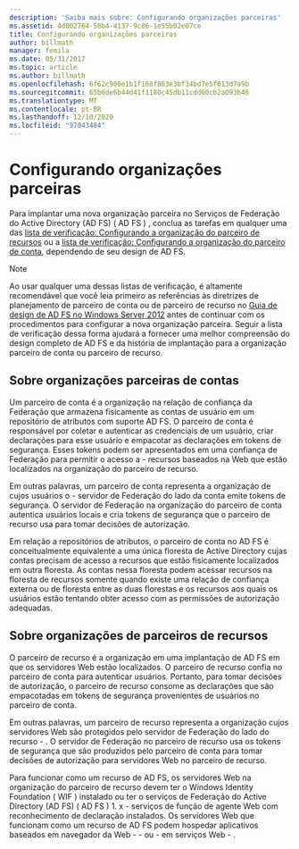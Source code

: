 ```yaml
---
description: 'Saiba mais sobre: Configurando organizações parceiras'
ms.assetid: 4d002764-58b4-4137-9c86-1e55b02e07ce
title: Configurando organizações parceiras
author: billmath
manager: femila
ms.date: 05/31/2017
ms.topic: article
ms.author: billmath
ms.openlocfilehash: 6f62c900e1b1f168f863e3bf34bd7e5f013d7a9b
ms.sourcegitcommit: 65b6de6b44d41f1180c45db11cdd60cb2a093b46
ms.translationtype: MT
ms.contentlocale: pt-BR
ms.lasthandoff: 12/10/2020
ms.locfileid: "97043484"
---
```

# <a name="configuring-partner-organizations"></a>Configurando organizações parceiras

Para implantar uma nova organização parceira no Serviços de Federação do Active Directory (AD FS) \( AD FS \) , conclua as tarefas em qualquer uma das [lista de verificação: Configurando a organização do parceiro de recursos](Checklist--Configuring-the-Resource-Partner-Organization.md) ou a [lista de verificação: Configurando a organização do parceiro de conta](Checklist--Configuring-the-Account-Partner-Organization.md), dependendo de seu design de AD FS.

> [!NOTE]
> Ao usar qualquer uma dessas listas de verificação, é altamente recomendável que você leia primeiro as referências às diretrizes de planejamento de parceiro de conta ou de parceiro de recurso no [Guia de design de AD FS no Windows Server 2012](../design/ad-fs-design-guide-in-windows-server-2012.md) antes de continuar com os procedimentos para configurar a nova organização parceira. Seguir a lista de verificação dessa forma ajudará a fornecer uma melhor compreensão do design completo de AD FS e da história de implantação para a organização parceiro de conta ou parceiro de recurso.

## <a name="about-account-partner-organizations"></a>Sobre organizações parceiras de contas
Um parceiro de conta é a organização na relação de confiança da Federação que armazena fisicamente as contas de usuário em um repositório de atributos com suporte AD FS. O parceiro de conta é responsável por coletar e autenticar as credenciais de um usuário, criar declarações para esse usuário e empacotar as declarações em tokens de segurança. Esses tokens podem ser apresentados em uma confiança de Federação para permitir o acesso a \- recursos baseados na Web que estão localizados na organização do parceiro de recurso.

Em outras palavras, um parceiro de conta representa a organização de cujos usuários o \- servidor de Federação do lado da conta emite tokens de segurança. O servidor de Federação na organização do parceiro de conta autentica usuários locais e cria tokens de segurança que o parceiro de recurso usa para tomar decisões de autorização.

Em relação a repositórios de atributos, o parceiro de conta no AD FS é conceitualmente equivalente a uma única floresta de Active Directory cujas contas precisam de acesso a recursos que estão fisicamente localizados em outra floresta. As contas nessa floresta podem acessar recursos na floresta de recursos somente quando existe uma relação de confiança externa ou de floresta entre as duas florestas e os recursos aos quais os usuários estão tentando obter acesso com as permissões de autorização adequadas.

## <a name="about-resource-partner-organizations"></a>Sobre organizações de parceiros de recursos
O parceiro de recurso é a organização em uma implantação de AD FS em que os servidores Web estão localizados. O parceiro de recurso confia no parceiro de conta para autenticar usuários. Portanto, para tomar decisões de autorização, o parceiro de recurso consome as declarações que são empacotadas em tokens de segurança provenientes de usuários no parceiro de conta.

Em outras palavras, um parceiro de recurso representa a organização cujos servidores Web são protegidos pelo servidor de Federação do lado do recurso \- . O servidor de Federação no parceiro de recurso usa os tokens de segurança que são produzidos pelo parceiro de conta para tomar decisões de autorização para servidores Web no parceiro de recurso.

Para funcionar como um recurso de AD FS, os servidores Web na organização do parceiro de recurso devem ter o Windows Identity Foundation \( WIF \) instalado ou ter o serviços de Federação do Active Directory (AD FS) \( AD FS \) 1. x \- serviços de função de agente Web com reconhecimento de declaração instalados. Os servidores Web que funcionam como um recurso de AD FS podem hospedar aplicativos baseados em navegador da Web \- \- ou \- em serviços Web \- .
